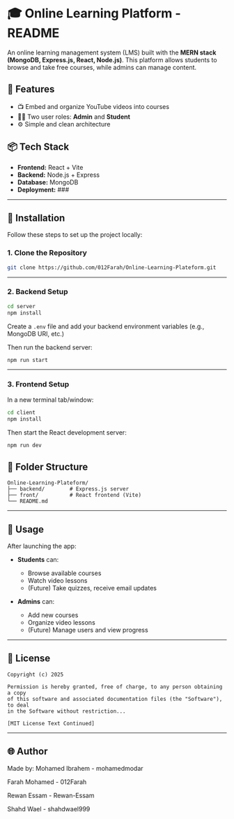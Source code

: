 # 🎓 Online Learning Platform - README

An online learning management system (LMS) built with the **MERN stack (MongoDB, Express.js, React, Node.js)**.
This platform allows students to browse and take free courses, while admins can manage content.

## 🚀 Features

* 📺 Embed and organize YouTube videos into courses
* 🧑‍🏫 Two user roles: **Admin** and **Student**
* ⚙️ Simple and clean architecture

## 📦 Tech Stack

* **Frontend:** React + Vite
* **Backend:** Node.js + Express
* **Database:** MongoDB
* **Deployment:** ###

---

## 💪 Installation

Follow these steps to set up the project locally:

### 1. Clone the Repository

```bash
git clone https://github.com/012Farah/Online-Learning-Plateform.git
```

---

### 2. Backend Setup

```bash
cd server
npm install
```

Create a `.env` file and add your backend environment variables (e.g., MongoDB URI, etc.)

Then run the backend server:

```bash
npm run start
```

---

### 3. Frontend Setup

In a new terminal tab/window:

```bash
cd client
npm install
```

Then start the React development server:

```bash
npm run dev
```

## 📂 Folder Structure

```
Online-Learning-Plateform/
├── backend/        # Express.js server
├── front/          # React frontend (Vite)
└── README.md
```

---

## 👥 Usage

After launching the app:

* **Students** can:

  * Browse available courses
  * Watch video lessons
  * (Future) Take quizzes, receive email updates

* **Admins** can:

  * Add new courses
  * Organize video lessons
  * (Future) Manage users and view progress


---

## 📄 License

```
Copyright (c) 2025

Permission is hereby granted, free of charge, to any person obtaining a copy
of this software and associated documentation files (the "Software"), to deal
in the Software without restriction...

[MIT License Text Continued]
```

---

## 🌐 Author

Made  by:
Mohamed Ibrahem - mohamedmodar

Farah Mohamed - 012Farah 

Rewan Essam - Rewan-Essam 

Shahd Wael - shahdwael999 



